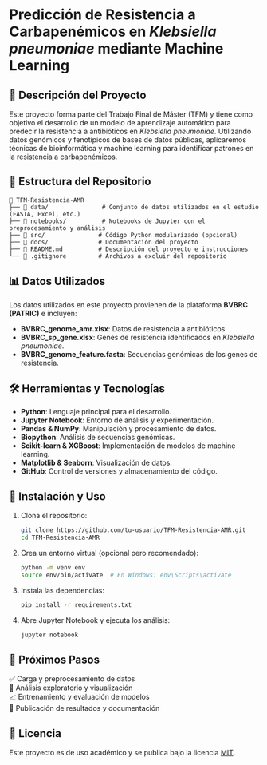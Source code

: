 # Predicción de Resistencia a Carbapenémicos en *Klebsiella pneumoniae* mediante Machine Learning

## 📌 Descripción del Proyecto
Este proyecto forma parte del Trabajo Final de Máster (TFM) y tiene como objetivo el desarrollo de un modelo de aprendizaje automático para predecir la resistencia a antibióticos en *Klebsiella pneumoniae*. Utilizando datos genómicos y fenotípicos de bases de datos públicas, aplicaremos técnicas de bioinformática y machine learning para identificar patrones en la resistencia a carbapenémicos.

## 📂 Estructura del Repositorio
```
📂 TFM-Resistencia-AMR
├── 📁 data/               # Conjunto de datos utilizados en el estudio (FASTA, Excel, etc.)
├── 📁 notebooks/          # Notebooks de Jupyter con el preprocesamiento y análisis
├── 📁 src/               # Código Python modularizado (opcional)
├── 📁 docs/              # Documentación del proyecto
├── 📄 README.md          # Descripción del proyecto e instrucciones
└── 📄 .gitignore         # Archivos a excluir del repositorio
```

## 📊 Datos Utilizados
Los datos utilizados en este proyecto provienen de la plataforma **BVBRC (PATRIC)** e incluyen:
- **BVBRC_genome_amr.xlsx**: Datos de resistencia a antibióticos.
- **BVBRC_sp_gene.xlsx**: Genes de resistencia identificados en *Klebsiella pneumoniae*.
- **BVBRC_genome_feature.fasta**: Secuencias genómicas de los genes de resistencia.

## 🛠️ Herramientas y Tecnologías
- **Python**: Lenguaje principal para el desarrollo.
- **Jupyter Notebook**: Entorno de análisis y experimentación.
- **Pandas & NumPy**: Manipulación y procesamiento de datos.
- **Biopython**: Análisis de secuencias genómicas.
- **Scikit-learn & XGBoost**: Implementación de modelos de machine learning.
- **Matplotlib & Seaborn**: Visualización de datos.
- **GitHub**: Control de versiones y almacenamiento del código.

## 🚀 Instalación y Uso
1. Clona el repositorio:
   ```bash
   git clone https://github.com/tu-usuario/TFM-Resistencia-AMR.git
   cd TFM-Resistencia-AMR
   ```
2. Crea un entorno virtual (opcional pero recomendado):
   ```bash
   python -m venv env
   source env/bin/activate  # En Windows: env\Scripts\activate
   ```
3. Instala las dependencias:
   ```bash
   pip install -r requirements.txt
   ```
4. Abre Jupyter Notebook y ejecuta los análisis:
   ```bash
   jupyter notebook
   ```

## 📌 Próximos Pasos
✅ Carga y preprocesamiento de datos  
🔄 Análisis exploratorio y visualización  
📈 Entrenamiento y evaluación de modelos  
📢 Publicación de resultados y documentación  

## 📜 Licencia
Este proyecto es de uso académico y se publica bajo la licencia [MIT](LICENSE).
